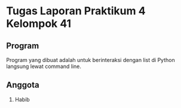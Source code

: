 # Tugas Laporan Praktikum 4 Kelompok 41

## Program

Program yang dibuat adalah untuk berinteraksi dengan list di Python langsung lewat command line.

## Anggota

1. Habib
